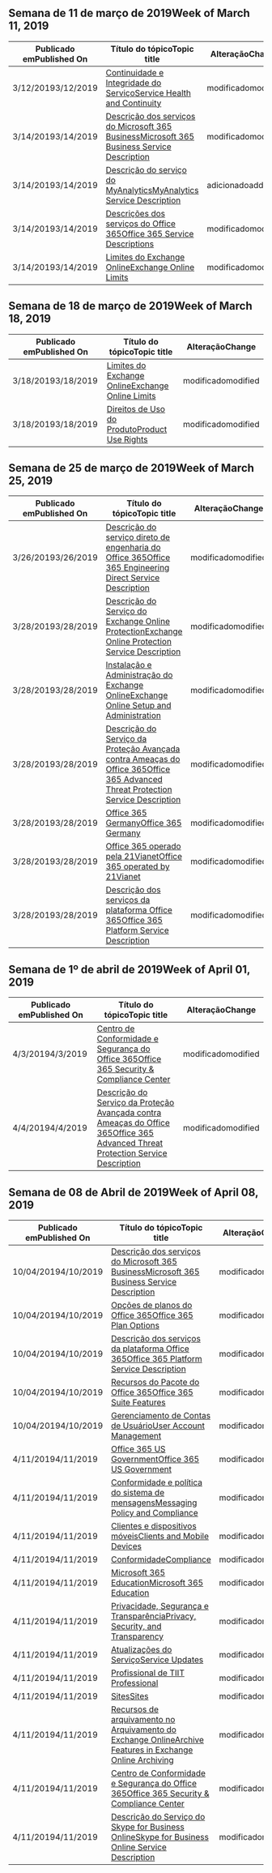 <!-- This file is generated automatically each week. Changes made to this file will be overwritten.-->




## <a name="week-of-march-11-2019"></a><span data-ttu-id="ca081-101">Semana de 11 de março de 2019</span><span class="sxs-lookup"><span data-stu-id="ca081-101">Week of March 11, 2019</span></span>


| <span data-ttu-id="ca081-102">Publicado em</span><span class="sxs-lookup"><span data-stu-id="ca081-102">Published On</span></span> |<span data-ttu-id="ca081-103">Título do tópico</span><span class="sxs-lookup"><span data-stu-id="ca081-103">Topic title</span></span> | <span data-ttu-id="ca081-104">Alteração</span><span class="sxs-lookup"><span data-stu-id="ca081-104">Change</span></span> |
|------|------------|--------|
| <span data-ttu-id="ca081-105">3/12/2019</span><span class="sxs-lookup"><span data-stu-id="ca081-105">3/12/2019</span></span> | [<span data-ttu-id="ca081-106">Continuidade e Integridade do Serviço</span><span class="sxs-lookup"><span data-stu-id="ca081-106">Service Health and Continuity</span></span>](/Office365/ServiceDescriptions/office-365-platform-service-description/service-health-and-continuity) | <span data-ttu-id="ca081-107">modificado</span><span class="sxs-lookup"><span data-stu-id="ca081-107">modified</span></span> |
| <span data-ttu-id="ca081-108">3/14/2019</span><span class="sxs-lookup"><span data-stu-id="ca081-108">3/14/2019</span></span> | [<span data-ttu-id="ca081-109">Descrição dos serviços do Microsoft 365 Business</span><span class="sxs-lookup"><span data-stu-id="ca081-109">Microsoft 365 Business Service Description</span></span>](/Office365/ServiceDescriptions/microsoft-365-business-service-description) | <span data-ttu-id="ca081-110">modificado</span><span class="sxs-lookup"><span data-stu-id="ca081-110">modified</span></span> |
| <span data-ttu-id="ca081-111">3/14/2019</span><span class="sxs-lookup"><span data-stu-id="ca081-111">3/14/2019</span></span> | [<span data-ttu-id="ca081-112">Descrição do serviço do MyAnalytics</span><span class="sxs-lookup"><span data-stu-id="ca081-112">MyAnalytics Service Description</span></span>](/Office365/ServiceDescriptions/mya-service-description) | <span data-ttu-id="ca081-113">adicionado</span><span class="sxs-lookup"><span data-stu-id="ca081-113">added</span></span> |
| <span data-ttu-id="ca081-114">3/14/2019</span><span class="sxs-lookup"><span data-stu-id="ca081-114">3/14/2019</span></span> | [<span data-ttu-id="ca081-115">Descrições dos serviços do Office 365</span><span class="sxs-lookup"><span data-stu-id="ca081-115">Office 365 Service Descriptions </span></span>](/Office365/ServiceDescriptions/office-365-service-descriptions-technet-library) | <span data-ttu-id="ca081-116">modificado</span><span class="sxs-lookup"><span data-stu-id="ca081-116">modified</span></span> |
| <span data-ttu-id="ca081-117">3/14/2019</span><span class="sxs-lookup"><span data-stu-id="ca081-117">3/14/2019</span></span> | [<span data-ttu-id="ca081-118">Limites do Exchange Online</span><span class="sxs-lookup"><span data-stu-id="ca081-118">Exchange Online Limits</span></span>](/Office365/ServiceDescriptions/exchange-online-service-description/exchange-online-limits) | <span data-ttu-id="ca081-119">modificado</span><span class="sxs-lookup"><span data-stu-id="ca081-119">modified</span></span> |


## <a name="week-of-march-18-2019"></a><span data-ttu-id="ca081-120">Semana de 18 de março de 2019</span><span class="sxs-lookup"><span data-stu-id="ca081-120">Week of March 18, 2019</span></span>


| <span data-ttu-id="ca081-121">Publicado em</span><span class="sxs-lookup"><span data-stu-id="ca081-121">Published On</span></span> |<span data-ttu-id="ca081-122">Título do tópico</span><span class="sxs-lookup"><span data-stu-id="ca081-122">Topic title</span></span> | <span data-ttu-id="ca081-123">Alteração</span><span class="sxs-lookup"><span data-stu-id="ca081-123">Change</span></span> |
|------|------------|--------|
| <span data-ttu-id="ca081-124">3/18/2019</span><span class="sxs-lookup"><span data-stu-id="ca081-124">3/18/2019</span></span> | [<span data-ttu-id="ca081-125">Limites do Exchange Online</span><span class="sxs-lookup"><span data-stu-id="ca081-125">Exchange Online Limits</span></span>](/Office365/ServiceDescriptions/exchange-online-service-description/exchange-online-limits) | <span data-ttu-id="ca081-126">modificado</span><span class="sxs-lookup"><span data-stu-id="ca081-126">modified</span></span> |
| <span data-ttu-id="ca081-127">3/18/2019</span><span class="sxs-lookup"><span data-stu-id="ca081-127">3/18/2019</span></span> | [<span data-ttu-id="ca081-128">Direitos de Uso do Produto</span><span class="sxs-lookup"><span data-stu-id="ca081-128">Product Use Rights</span></span>](/Office365/ServiceDescriptions/office-365-platform-service-description/product-use-rights) | <span data-ttu-id="ca081-129">modificado</span><span class="sxs-lookup"><span data-stu-id="ca081-129">modified</span></span> |


## <a name="week-of-march-25-2019"></a><span data-ttu-id="ca081-130">Semana de 25 de março de 2019</span><span class="sxs-lookup"><span data-stu-id="ca081-130">Week of March 25, 2019</span></span>


| <span data-ttu-id="ca081-131">Publicado em</span><span class="sxs-lookup"><span data-stu-id="ca081-131">Published On</span></span> |<span data-ttu-id="ca081-132">Título do tópico</span><span class="sxs-lookup"><span data-stu-id="ca081-132">Topic title</span></span> | <span data-ttu-id="ca081-133">Alteração</span><span class="sxs-lookup"><span data-stu-id="ca081-133">Change</span></span> |
|------|------------|--------|
| <span data-ttu-id="ca081-134">3/26/2019</span><span class="sxs-lookup"><span data-stu-id="ca081-134">3/26/2019</span></span> | [<span data-ttu-id="ca081-135">Descrição do serviço direto de engenharia do Office 365</span><span class="sxs-lookup"><span data-stu-id="ca081-135">Office 365 Engineering Direct Service Description</span></span>](/Office365/ServiceDescriptions/office-365-engineering-direct-service-description) | <span data-ttu-id="ca081-136">modificado</span><span class="sxs-lookup"><span data-stu-id="ca081-136">modified</span></span> |
| <span data-ttu-id="ca081-137">3/28/2019</span><span class="sxs-lookup"><span data-stu-id="ca081-137">3/28/2019</span></span> | [<span data-ttu-id="ca081-138">Descrição do Serviço do Exchange Online Protection</span><span class="sxs-lookup"><span data-stu-id="ca081-138">Exchange Online Protection Service Description</span></span>](/Office365/ServiceDescriptions/exchange-online-protection-service-description/exchange-online-protection-service-description) | <span data-ttu-id="ca081-139">modificado</span><span class="sxs-lookup"><span data-stu-id="ca081-139">modified</span></span> |
| <span data-ttu-id="ca081-140">3/28/2019</span><span class="sxs-lookup"><span data-stu-id="ca081-140">3/28/2019</span></span> | [<span data-ttu-id="ca081-141">Instalação e Administração do Exchange Online</span><span class="sxs-lookup"><span data-stu-id="ca081-141">Exchange Online Setup and Administration</span></span>](/Office365/ServiceDescriptions/exchange-online-service-description/exchange-online-setup-and-administration) | <span data-ttu-id="ca081-142">modificado</span><span class="sxs-lookup"><span data-stu-id="ca081-142">modified</span></span> |
| <span data-ttu-id="ca081-143">3/28/2019</span><span class="sxs-lookup"><span data-stu-id="ca081-143">3/28/2019</span></span> | [<span data-ttu-id="ca081-144">Descrição do Serviço da Proteção Avançada contra Ameaças do Office 365</span><span class="sxs-lookup"><span data-stu-id="ca081-144">Office 365 Advanced Threat Protection Service Description</span></span>](/Office365/ServiceDescriptions/office-365-advanced-threat-protection-service-description) | <span data-ttu-id="ca081-145">modificado</span><span class="sxs-lookup"><span data-stu-id="ca081-145">modified</span></span> |
| <span data-ttu-id="ca081-146">3/28/2019</span><span class="sxs-lookup"><span data-stu-id="ca081-146">3/28/2019</span></span> | [<span data-ttu-id="ca081-147">Office 365 Germany</span><span class="sxs-lookup"><span data-stu-id="ca081-147">Office 365 Germany</span></span>](/Office365/ServiceDescriptions/office-365-platform-service-description/office-365-germany) | <span data-ttu-id="ca081-148">modificado</span><span class="sxs-lookup"><span data-stu-id="ca081-148">modified</span></span> |
| <span data-ttu-id="ca081-149">3/28/2019</span><span class="sxs-lookup"><span data-stu-id="ca081-149">3/28/2019</span></span> | [<span data-ttu-id="ca081-150">Office 365 operado pela 21Vianet</span><span class="sxs-lookup"><span data-stu-id="ca081-150">Office 365 operated by 21Vianet</span></span>](/Office365/ServiceDescriptions/office-365-platform-service-description/office-365-operated-by-21vianet) | <span data-ttu-id="ca081-151">modificado</span><span class="sxs-lookup"><span data-stu-id="ca081-151">modified</span></span> |
| <span data-ttu-id="ca081-152">3/28/2019</span><span class="sxs-lookup"><span data-stu-id="ca081-152">3/28/2019</span></span> | [<span data-ttu-id="ca081-153">Descrição dos serviços da plataforma Office 365</span><span class="sxs-lookup"><span data-stu-id="ca081-153">Office 365 Platform Service Description</span></span>](/Office365/ServiceDescriptions/office-365-platform-service-description/office-365-platform-service-description) | <span data-ttu-id="ca081-154">modificado</span><span class="sxs-lookup"><span data-stu-id="ca081-154">modified</span></span> |


## <a name="week-of-april-01-2019"></a><span data-ttu-id="ca081-155">Semana de 1º de abril de 2019</span><span class="sxs-lookup"><span data-stu-id="ca081-155">Week of April 01, 2019</span></span>


| <span data-ttu-id="ca081-156">Publicado em</span><span class="sxs-lookup"><span data-stu-id="ca081-156">Published On</span></span> |<span data-ttu-id="ca081-157">Título do tópico</span><span class="sxs-lookup"><span data-stu-id="ca081-157">Topic title</span></span> | <span data-ttu-id="ca081-158">Alteração</span><span class="sxs-lookup"><span data-stu-id="ca081-158">Change</span></span> |
|------|------------|--------|
| <span data-ttu-id="ca081-159">4/3/2019</span><span class="sxs-lookup"><span data-stu-id="ca081-159">4/3/2019</span></span> | [<span data-ttu-id="ca081-160">Centro de Conformidade e Segurança do Office 365</span><span class="sxs-lookup"><span data-stu-id="ca081-160">Office 365 Security & Compliance Center</span></span>](/Office365/ServiceDescriptions/office-365-platform-service-description/office-365-securitycompliance-center) | <span data-ttu-id="ca081-161">modificado</span><span class="sxs-lookup"><span data-stu-id="ca081-161">modified</span></span> |
| <span data-ttu-id="ca081-162">4/4/2019</span><span class="sxs-lookup"><span data-stu-id="ca081-162">4/4/2019</span></span> | [<span data-ttu-id="ca081-163">Descrição do Serviço da Proteção Avançada contra Ameaças do Office 365</span><span class="sxs-lookup"><span data-stu-id="ca081-163">Office 365 Advanced Threat Protection Service Description</span></span>](/Office365/ServiceDescriptions/office-365-advanced-threat-protection-service-description) | <span data-ttu-id="ca081-164">modificado</span><span class="sxs-lookup"><span data-stu-id="ca081-164">modified</span></span> |


## <a name="week-of-april-08-2019"></a><span data-ttu-id="ca081-165">Semana de 08 de Abril de 2019</span><span class="sxs-lookup"><span data-stu-id="ca081-165">Week of April 08, 2019</span></span>


| <span data-ttu-id="ca081-166">Publicado em</span><span class="sxs-lookup"><span data-stu-id="ca081-166">Published On</span></span> |<span data-ttu-id="ca081-167">Título do tópico</span><span class="sxs-lookup"><span data-stu-id="ca081-167">Topic title</span></span> | <span data-ttu-id="ca081-168">Alteração</span><span class="sxs-lookup"><span data-stu-id="ca081-168">Change</span></span> |
|------|------------|--------|
| <span data-ttu-id="ca081-169">10/04/2019</span><span class="sxs-lookup"><span data-stu-id="ca081-169">4/10/2019</span></span> | [<span data-ttu-id="ca081-170">Descrição dos serviços do Microsoft 365 Business</span><span class="sxs-lookup"><span data-stu-id="ca081-170">Microsoft 365 Business Service Description</span></span>](/Office365/ServiceDescriptions/microsoft-365-business-service-description) | <span data-ttu-id="ca081-171">modificado</span><span class="sxs-lookup"><span data-stu-id="ca081-171">modified</span></span> |
| <span data-ttu-id="ca081-172">10/04/2019</span><span class="sxs-lookup"><span data-stu-id="ca081-172">4/10/2019</span></span> | [<span data-ttu-id="ca081-173">Opções de planos do Office 365</span><span class="sxs-lookup"><span data-stu-id="ca081-173">Office 365 Plan Options</span></span>](/Office365/ServiceDescriptions/office-365-platform-service-description/office-365-plan-options) | <span data-ttu-id="ca081-174">modificado</span><span class="sxs-lookup"><span data-stu-id="ca081-174">modified</span></span> |
| <span data-ttu-id="ca081-175">10/04/2019</span><span class="sxs-lookup"><span data-stu-id="ca081-175">4/10/2019</span></span> | [<span data-ttu-id="ca081-176">Descrição dos serviços da plataforma Office 365</span><span class="sxs-lookup"><span data-stu-id="ca081-176">Office 365 Platform Service Description</span></span>](/Office365/ServiceDescriptions/office-365-platform-service-description/office-365-platform-service-description) | <span data-ttu-id="ca081-177">modificado</span><span class="sxs-lookup"><span data-stu-id="ca081-177">modified</span></span> |
| <span data-ttu-id="ca081-178">10/04/2019</span><span class="sxs-lookup"><span data-stu-id="ca081-178">4/10/2019</span></span> | [<span data-ttu-id="ca081-179">Recursos do Pacote do Office 365</span><span class="sxs-lookup"><span data-stu-id="ca081-179">Office 365 Suite Features</span></span>](/Office365/ServiceDescriptions/office-365-platform-service-description/office-365-suite-features) | <span data-ttu-id="ca081-180">modificado</span><span class="sxs-lookup"><span data-stu-id="ca081-180">modified</span></span> |
| <span data-ttu-id="ca081-181">10/04/2019</span><span class="sxs-lookup"><span data-stu-id="ca081-181">4/10/2019</span></span> | [<span data-ttu-id="ca081-182">Gerenciamento de Contas de Usuário</span><span class="sxs-lookup"><span data-stu-id="ca081-182">User Account Management</span></span>](/Office365/ServiceDescriptions/office-365-platform-service-description/user-account-management) | <span data-ttu-id="ca081-183">modificado</span><span class="sxs-lookup"><span data-stu-id="ca081-183">modified</span></span> |
| <span data-ttu-id="ca081-184">4/11/2019</span><span class="sxs-lookup"><span data-stu-id="ca081-184">4/11/2019</span></span> | [<span data-ttu-id="ca081-185">Office 365 US Government</span><span class="sxs-lookup"><span data-stu-id="ca081-185">Office 365 US Government</span></span>](/Office365/ServiceDescriptions/office-365-platform-service-description/office-365-us-government/office-365-us-government) | <span data-ttu-id="ca081-186">modificado</span><span class="sxs-lookup"><span data-stu-id="ca081-186">modified</span></span> |
| <span data-ttu-id="ca081-187">4/11/2019</span><span class="sxs-lookup"><span data-stu-id="ca081-187">4/11/2019</span></span> | [<span data-ttu-id="ca081-188">Conformidade e política do sistema de mensagens</span><span class="sxs-lookup"><span data-stu-id="ca081-188">Messaging Policy and Compliance</span></span>](/Office365/ServiceDescriptions/exchange-online-protection-service-description/messaging-policy-and-compliance-servicedesc) | <span data-ttu-id="ca081-189">modificado</span><span class="sxs-lookup"><span data-stu-id="ca081-189">modified</span></span> |
| <span data-ttu-id="ca081-190">4/11/2019</span><span class="sxs-lookup"><span data-stu-id="ca081-190">4/11/2019</span></span> | [<span data-ttu-id="ca081-191">Clientes e dispositivos móveis</span><span class="sxs-lookup"><span data-stu-id="ca081-191">Clients and Mobile Devices</span></span>](/Office365/ServiceDescriptions/exchange-online-service-description/clients-and-mobile-devices) | <span data-ttu-id="ca081-192">modificado</span><span class="sxs-lookup"><span data-stu-id="ca081-192">modified</span></span> |
| <span data-ttu-id="ca081-193">4/11/2019</span><span class="sxs-lookup"><span data-stu-id="ca081-193">4/11/2019</span></span> | [<span data-ttu-id="ca081-194">Conformidade</span><span class="sxs-lookup"><span data-stu-id="ca081-194">Compliance</span></span>](/Office365/ServiceDescriptions/office-365-platform-service-description/compliance-servicedesc) | <span data-ttu-id="ca081-195">modificado</span><span class="sxs-lookup"><span data-stu-id="ca081-195">modified</span></span> |
| <span data-ttu-id="ca081-196">4/11/2019</span><span class="sxs-lookup"><span data-stu-id="ca081-196">4/11/2019</span></span> | [<span data-ttu-id="ca081-197">Microsoft 365 Education</span><span class="sxs-lookup"><span data-stu-id="ca081-197">Microsoft 365 Education</span></span>](/Office365/ServiceDescriptions/office-365-platform-service-description/microsoft-365-education) | <span data-ttu-id="ca081-198">modificado</span><span class="sxs-lookup"><span data-stu-id="ca081-198">modified</span></span> |
| <span data-ttu-id="ca081-199">4/11/2019</span><span class="sxs-lookup"><span data-stu-id="ca081-199">4/11/2019</span></span> | [<span data-ttu-id="ca081-200">Privacidade, Segurança e Transparência</span><span class="sxs-lookup"><span data-stu-id="ca081-200">Privacy, Security, and Transparency</span></span>](/Office365/ServiceDescriptions/office-365-platform-service-description/privacy-security-and-transparency) | <span data-ttu-id="ca081-201">modificado</span><span class="sxs-lookup"><span data-stu-id="ca081-201">modified</span></span> |
| <span data-ttu-id="ca081-202">4/11/2019</span><span class="sxs-lookup"><span data-stu-id="ca081-202">4/11/2019</span></span> | [<span data-ttu-id="ca081-203">Atualizações do Serviço</span><span class="sxs-lookup"><span data-stu-id="ca081-203">Service Updates</span></span>](/Office365/ServiceDescriptions/office-365-platform-service-description/service-updates) | <span data-ttu-id="ca081-204">modificado</span><span class="sxs-lookup"><span data-stu-id="ca081-204">modified</span></span> |
| <span data-ttu-id="ca081-205">4/11/2019</span><span class="sxs-lookup"><span data-stu-id="ca081-205">4/11/2019</span></span> | [<span data-ttu-id="ca081-206">Profissional de TI</span><span class="sxs-lookup"><span data-stu-id="ca081-206">IT Professional</span></span>](/Office365/ServiceDescriptions/sharepoint-online-service-description/it-professional) | <span data-ttu-id="ca081-207">modificado</span><span class="sxs-lookup"><span data-stu-id="ca081-207">modified</span></span> |
| <span data-ttu-id="ca081-208">4/11/2019</span><span class="sxs-lookup"><span data-stu-id="ca081-208">4/11/2019</span></span> | [<span data-ttu-id="ca081-209">Sites</span><span class="sxs-lookup"><span data-stu-id="ca081-209">Sites</span></span>](/Office365/ServiceDescriptions/sharepoint-online-service-description/sites-servicedesc) | <span data-ttu-id="ca081-210">modificado</span><span class="sxs-lookup"><span data-stu-id="ca081-210">modified</span></span> |
| <span data-ttu-id="ca081-211">4/11/2019</span><span class="sxs-lookup"><span data-stu-id="ca081-211">4/11/2019</span></span> | [<span data-ttu-id="ca081-212">Recursos de arquivamento no Arquivamento do Exchange Online</span><span class="sxs-lookup"><span data-stu-id="ca081-212">Archive Features in Exchange Online Archiving</span></span>](/Office365/ServiceDescriptions/exchange-online-archiving-service-description/archive-features) | <span data-ttu-id="ca081-213">modificado</span><span class="sxs-lookup"><span data-stu-id="ca081-213">modified</span></span> |
| <span data-ttu-id="ca081-214">4/11/2019</span><span class="sxs-lookup"><span data-stu-id="ca081-214">4/11/2019</span></span> | [<span data-ttu-id="ca081-215">Centro de Conformidade e Segurança do Office 365</span><span class="sxs-lookup"><span data-stu-id="ca081-215">Office 365 Security & Compliance Center</span></span>](/Office365/ServiceDescriptions/office-365-platform-service-description/office-365-securitycompliance-center) | <span data-ttu-id="ca081-216">modificado</span><span class="sxs-lookup"><span data-stu-id="ca081-216">modified</span></span> |
| <span data-ttu-id="ca081-217">4/11/2019</span><span class="sxs-lookup"><span data-stu-id="ca081-217">4/11/2019</span></span> | [<span data-ttu-id="ca081-218">Descrição do Serviço do Skype for Business Online</span><span class="sxs-lookup"><span data-stu-id="ca081-218">Skype for Business Online Service Description</span></span>](/Office365/ServiceDescriptions/skype-for-business-online-service-description/skype-for-business-online-service-description) | <span data-ttu-id="ca081-219">modificado</span><span class="sxs-lookup"><span data-stu-id="ca081-219">modified</span></span> |
